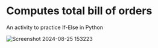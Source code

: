 # Computes total bill of orders

An activity to practice If-Else in Python


![Screenshot 2024-08-25 153223](https://github.com/user-attachments/assets/f5b8e12c-537a-4a54-a86d-4dcd48d56b56)

